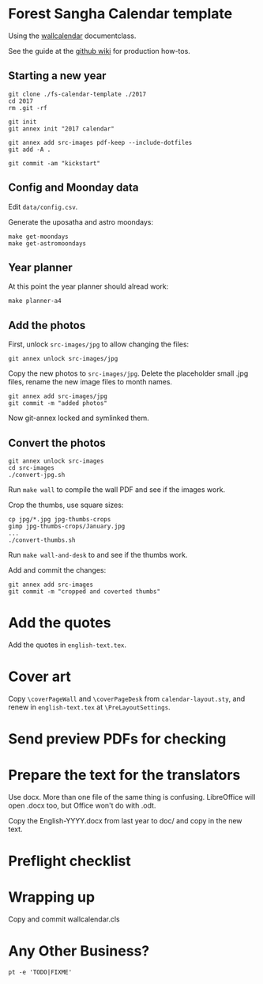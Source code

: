 # Forest Sangha Calendar template

Using the [wallcalendar](https://github.com/profound-labs/wallcalendar) documentclass.

See the guide at the [github wiki](https://github.com/profound-labs/fs-calendar/wiki) for production how-tos.

## Starting a new year

```
git clone ./fs-calendar-template ./2017
cd 2017
rm .git -rf

git init
git annex init "2017 calendar"

git annex add src-images pdf-keep --include-dotfiles
git add -A .

git commit -am "kickstart"
```

## Config and Moonday data

Edit `data/config.csv`.

Generate the uposatha and astro moondays:

    make get-moondays
    make get-astromoondays

## Year planner

At this point the year planner should alread work:

    make planner-a4

## Add the photos

First, unlock `src-images/jpg` to allow changing the files:

    git annex unlock src-images/jpg

Copy the new photos to `src-images/jpg`. Delete the placeholder small .jpg
files, rename the new image files to month names.

```
git annex add src-images/jpg
git commit -m "added photos"
```

Now git-annex locked and symlinked them.

## Convert the photos

```
git annex unlock src-images
cd src-images
./convert-jpg.sh
```

Run `make wall` to compile the wall PDF and see if the images work.

Crop the thumbs, use square sizes:

    cp jpg/*.jpg jpg-thumbs-crops
    gimp jpg-thumbs-crops/January.jpg
    ...
    ./convert-thumbs.sh

Run `make wall-and-desk` to and see if the thumbs work.

Add and commit the changes:

```
git annex add src-images
git commit -m "cropped and coverted thumbs"
```

# Add the quotes

Add the quotes in `english-text.tex`.

# Cover art

Copy `\coverPageWall` and `\coverPageDesk` from `calendar-layout.sty`, and renew
in `english-text.tex` at `\PreLayoutSettings`.

# Send preview PDFs for checking

# Prepare the text for the translators

Use docx. More than one file of the same thing is confusing. LibreOffice will
open .docx too, but Office won't do with .odt.

Copy the English-YYYY.docx from last year to doc/ and copy in the new text.

# Preflight checklist

# Wrapping up

Copy and commit wallcalendar.cls

# Any Other Business?

    pt -e 'TODO|FIXME'
